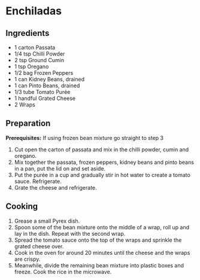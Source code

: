 # Enchiladas

## Ingredients

- 1 carton Passata
- 1/4 tsp Chilli Powder
- 2 tsp Ground Cumin
- 1 tsp Oregano
- 1/2 bag Frozen Peppers
- 1 can Kidney Beans, drained
- 1 can Pinto Beans, drained
- 1/3 tube Tomato Purée
- 1 handful Grated Cheese
- 2 Wraps

## Preparation

**Prerequisites:** If using frozen bean mixture go straight to step 3

1. Cut open the carton of passata and mix in the chilli powder, cumin and
   oregano.
2. Mix together the passata, frozen peppers, kidney beans and pinto beans in a
   pan, put the lid on and set aside.
3. Put the purée in a cup and gradually stir in hot water to create a tomato
   sauce. Refrigerate.
4. Grate the cheese and refrigerate.

## Cooking

1. Grease a small Pyrex dish.
2. Spoon some of the bean mixture onto the middle of a wrap, roll up and lay in
   the dish. Repeat with the second wrap.
3. Spread the tomato sauce onto the top of the wraps and sprinkle the grated
   cheese over.
4. Cook in the oven for around 20 minutes until the cheese and the wraps are
   crispy.
5. Meanwhile, divide the remaining bean mixture into plastic boxes and freeze.
   Cook the rice in the microwave.
